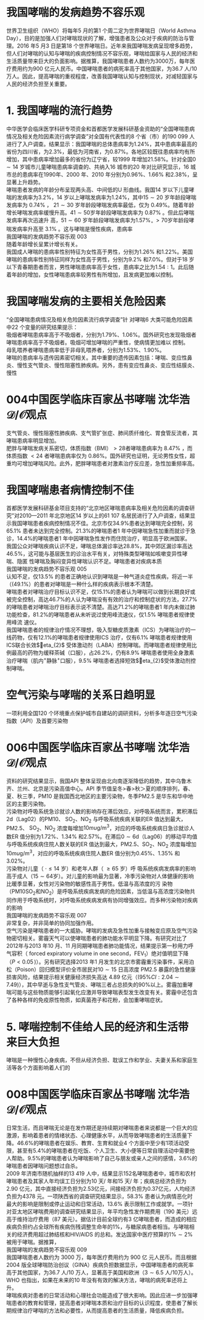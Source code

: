 # 我国哮喘的发病趋势不容乐观  
世界卫生组织（WHO）将每年5 月的第1 个周二定为世界哮喘日（World Asthma Day），目的是加强人们对哮喘现状的了解，增强患者及公众对于疾病的防治与管理。2016 年5 月3 日是第18 个世界哮喘日。近年来我国哮喘发病呈现增多趋势，但人们对哮喘的认知与哮喘的疾病控制情况不容乐观，哮喘给国家与人民的经济和生活质量带来巨大的负面影响。据推算，我国哮喘患者人数约为3000万，每年医疗费用约为900 亿元人民币。中国哮喘患者的病死率高于其他国家，为36.7 人/10 万人。因此，提高哮喘的重视程度，改善我国哮喘认知与控制现状，对减轻国家与人民的经济负担至关重要。  
# 1. 我国哮喘的流行趋势  
中华医学会临床医学科研专项资金和首都医学发展科研基金资助的“全国哮喘患病情况及相关危险因素流行病学调查”对全国有代表性的8 个省（市）的190 099 人进行了入户调查。结果显示：我国哮喘的总体患病率为$1.24\%$，其中患病率最高的省份为四川省，为$2.3\%$，最低为河南省，为$0.87\%$。各地区较既往患病率均有所增加，其中患病率增加最多的省份为辽宁省，较1999 年增加$21.58\%$。针对全国$0\sim14$ 岁城市儿童哮喘患病率调查的、共纳入16 城市的20 年对比研究显示，16 城市总的患病率在1990年、2000 年、2010 年分别为$0.96\%$、$1.66\%$ 和$2.38\%$，呈显著上升趋势。  
哮喘患者发病的年龄分布呈现两头高、中间低的U 形曲线。我国14 岁以下儿童哮喘的发病率为$3.2\%$，14 岁以上哮喘发病率为$1.24\%$，其中$15\sim20$ 岁年龄段哮喘发病率为 $0.74\%$ ， $21\sim30$  岁年龄段哮喘发病率最低，仅为 $0.49\%$。随着年龄增长哮喘发病率缓慢升高。$41\sim50$岁年龄段哮喘发病率为 $0.87\%$ 。但此后哮喘发病率再次迅速升 高，$51\sim60$ 岁年龄段哮喘发病率为$1.57\%_{\circ}\,>70$岁年龄段哮喘发病率升高至 $3.1\%$ 。这与哮喘是慢性疾病，患病率  
我国哮喘的发病趋势不容乐观 003  
随着年龄增长呈累计增长有关。  
我国成人哮喘的患病率性别特征为女性高于男性，分别为$1.26\%$ 和$1.22\%$。美国哮喘的患病率性别特征同样为女性高于男性，分别为$9.2\%$ 和$7.0\%$。但对于18 岁以下青春期患者而言，男性哮喘患病率高于女性，患病率之比为$1.54:1$。此后随着年龄的增加，女性哮喘患病率较男性有所增加，且发病更加难以控制。  
#  我国哮喘发病的主要相关危险因素  
“全国哮喘患病情况及相关危险因素流行病学调查”针 对哮喘6 大类可能危险因素中22 个变量的研究结果提示：  
吸烟者哮喘患病率高于不吸烟者，分别为$1.79\%$、$1.06\%$。国外研究也发现吸烟者哮喘患病率高于不吸烟者。吸烟可增加哮喘的严重性，使病情更加难以 控制。  
母乳喂养者哮喘患病率低于非母乳喂养者，分别为$1.53\%$、$1.90\%$。  
哮喘的患病率与遗传因素密切相关。其中重要的遗传因素包括：哮喘、变应性鼻炎、慢性支气管炎、慢性阻塞性肺疾病。另外，患有变应性鼻炎、变应性结膜炎、慢性  
# 004中国医学临床百家丛书哮喘  沈华浩  ${\mathcal{D}}/{\mathcal{O}}$观点  
支气管炎、慢性阻塞性肺疾病、支气管扩张症、肺间质纤维化、胃食管反流者，其哮喘患病率明显增加。  
肥胖与哮喘发病关系密切，体质指数（BMI）$>28$者哮喘患病率为 $8.47\%$ ，而体质指数 $<24$  者哮喘患病率仅为 $0.86\%$。国外研究也证明，无论男性女性，超重均可增加哮喘风险。此外，肥胖哮喘患者对激素治疗反应差，急性加重频率高。  
#  我国哮喘患者病情控制不佳  
首都医学发展科研基金项目支持的“北京地区哮喘患病率及相关危险因素的调查研究”对2010—2011 年北京地区14 岁以上的61 107 名居民进行了入户调查，结果显示我国哮喘患者疾病控制情况不佳。北京市仅$34.9\%$患者达到哮喘完全控制，另$65.1\%$ 患者未达到完全控制。$21.3\%$的哮喘患者1 年中因哮喘急性加重而就诊于急诊，$14.4\%$的哮喘患者1 年中因哮喘急性发作而住院治疗，明显高于欧洲国家。  
我国公众对哮喘疾病认识不足，哮喘总体漏诊率达$28.8\%$，其中郊区漏诊率高达$46.5\%$，这可能与基层医生的诊治水平有关，对特殊类型哮喘如咳嗽变异性哮喘、隐匿 性哮喘及胸闷变异性哮喘认识不足。哮喘患者对疾病本质  
我国哮喘的发病趋势不容乐观 005  
认知不足，仅$13.5\%$ 的患者正确地认识到哮喘是一种气道炎症性疾病，将近一半（$(49.1\%$）的患者对哮喘是一种什么样的疾病表示根本不清楚。  
哮喘患者对哮喘治疗目标认识不足，仅$15.1\%$的患者认为哮喘可以做到长期良好或被完全控制，高达$46.7\%$的人认为哮喘没有有效的治疗和控制症状的方法，$27.7\%$的哮喘患者对哮喘治疗目标表示说不清楚。高达$71.2\%$的哮喘患者1 年内未做过肺功能检查，$81.2\%$的哮喘患者从未听说过使用峰流速仪，仅$1.5\%$ 哮喘患者规律使用峰流 速仪。  
我国哮喘患者的规律治疗情况不理想，吸入型糖皮质激素（ICS）为哮喘治疗的一线药物，仅有$12.1\%$的哮喘患者规律使用ICS 治疗，仅有$6.1\%$ 哮喘患者规律使用ICS联合长效$eta_{2}$ 受体激动剂（LABA）控制哮喘。而哮喘患者规律使用比例最高的药物为缓释茶碱（口服），占$26.2\%$，仍有$8.9\%$ 哮喘患者使用全身激素治疗哮喘（肌内$^+$静脉$^+$口服），$9.5\%$ 哮喘患者选择短效$eta_{2}$受体激动剂控制哮喘。  
#  空气污染与哮喘的关系日趋明显  
一项利用全国120 个环境重点保护城市自建站的调研资料，分析多年逐日空气污染指数（API）及首要污染物  
# 006中国医学临床百家丛书哮喘  沈华浩  ${\mathcal{D}}/{\mathcal{O}}$观点  
资料的研究结果显示，我国API 整体呈现由北向南逐渐降低的趋势，其中乌鲁木齐、兰州、北京是污染高值中心。API 季节值呈冬$>$春$>$秋＞夏的顺序排列，春、夏、秋三季，PM10 是我国西北地区的主要污染物，冬季PM2.5 是华东和华中地区的主要污染物。  
污染物对呼吸系统急诊就诊人数的影响存在滞后效应，对呼吸系统而言，累积滞后2d（Lag02）的PM10、
$\mathrm{SO}_{2}$、$\mathrm{NO}_{2}$ 与呼吸系统疾病关联的ER 值达到最大，PM2.5、
$\mathrm{SO}_{2}$、$\mathrm{NO}_{2}$ 浓度每增加$10mu\mathrm{g}/\mathrm{m}^{3}$，对应的呼吸系统疾病日急诊就诊人数ER 值分别为$1.72\%$、$1.34\%$ 和$2.57\%$。在滞后$0\sim6\mathrm{d}$（Lag06）的移动平均值与呼吸系统疾病住院人数关联的ER 值达到最大，PM2.5、$\mathrm{SO}_{2}$、$\mathrm{NO}_{2}$ 浓度每增加$10mu\mathrm{g}/\mathrm{m}^{3}$，对应的呼吸系统疾病住院人数ER 值分别为$0.45\%$、$1.35\%$ 和$3.02\%$。  
污染物对儿童（ $\cdot\leqslant14$  岁）和老年人群（ $\geqslant65$  岁）呼 吸系统疾病发病率的影响高于成人（$15\sim64$岁）。对儿童的影响最为显著，冷季污染物对人体健康的影响比暖季显著，女性对污染物的敏感性高于男性。低温与高浓度的污 染物（PM10$\mathrm{SO}_{2}$和$\mathrm{NO}_{2}$）是呼吸系统疾病发病的危险因素，当低温与高浓度污染物共同作用于呼吸系统时，对呼吸系统疾病发病有协同增强效应。而多种污染物对疾病的影响  
我国哮喘的发病趋势不容乐观 007  
非常复杂，并非简单的协同加强作用。  
空气污染是哮喘患者的一大威胁。哮喘的发病及急性加重与接触变应原及空气污染物密切相关。雾霾天气可以使哮喘患者的肺功能水平明显下降。有研究对比了2012年与2013 年10 月、11 月同期哮喘患者肺功能情况，结果提示第一秒用力呼气容积（ forced expiratory volume in one  second，$\mathrm{FEV}_{1}$）绝对值明显下降（$\textstyle P<0.05\,)$）。另有研究选择2013 年1 月发生的北京市雾霾重污染事件，采用泊松（Poison）回归模型评价全市居民对$10\sim15$ 日高浓度 PM2.5 暴露的急性健康损害风险，结果提示相关健康经济损失高达 4.89 亿元（$(95\%C I:2.04\sim7.49)$），其中早逝与急性支气管炎、哮喘三者占总损失的$90\%$以上。雾霾加重哮喘可能与这些物质能够引起氧化应激并导致哮喘表型发生改变有关。雾霾中还包含了各种各样的免疫原性物质，如真菌孢子和花粉，会加重哮喘症状。  
# 5. 哮喘控制不佳给人民的经济和生活带来巨大负担  
哮喘是一种慢性心身疾病，不但从经济负担、耽误工作和学业、夫妻关系和家庭生活等各个方面影响着人们的  
# 008中国医学临床百家丛书哮喘  沈华浩  ${\mathcal{D}}/{\mathcal{O}}$观点  
日常生活，而且哮喘无论是在发作期还是持续期对哮喘患者来说都是一个巨大的应激源，影响着患者的情绪状态、心理健康水平，从而导致哮喘患者的生活质量下降。$46.6\%$的哮喘患者在娱乐、教育、生育和就业4 个方面中至少有1项活动受限，甚至有$5.4\%$的哮喘患者在吃饭、个人卫生、大小便等日常自理活动中需要他人帮助。$9.5\%$的哮喘患者认为哮喘影响了自己与朋友或亲人之间的感情，$3.6\%$的哮喘患者因哮喘问题想过自杀。  
2009 年济南市随机抽样的13 419 人中，结果显示152名哮喘患者中，城市和农村哮喘患者及其家人年均误工日分别为10 天/ 年和15 天/ 年；疾病总经济负担为2.90 亿元，其中直接经济负担为2.53亿元，间接经济负担为0.37亿元，人均经济负担为4378 元。一项陕西省的调查研究结果显示，$58.3\%$ 患者认为病情恶化时最大的影响是限制或停止运动和日常活动，$13.6\%$ 表示限制工作或就学。一项针对亚太地区哮喘费用的调查研究结果显示，年平均急性发作期费用（190 美元）远高于维持治疗费用（87 美元）。据估计目前全球约有3 亿哮喘患者，而造成的相应疾病负担约占全球所有疾病伤残调整生命年的$1\%$，与糖尿病患者相当。与哮喘相关的经济费用超过肺结核和HIV/AIDS 的总和。发达国家中医疗预算的$1\%\sim2\%$ 被用于哮喘。据推算，  
我国哮喘的发病趋势不容乐观 009  
我国哮喘患者人数约为 3000  万，每年医疗费用约为 900  亿 元人民币。而且根据2004 版全球哮喘防治创议（GINA）疾病负担数据显示，中国哮喘患者的病死率高于其他国家，为36.7 人/10 万人，显著高于美国和欧洲（$3\sim6.5$ 人/10万人）。WHO 也指出，如果在未来的10 年没有有效的解决方法，哮喘的病死率还将上升。  
哮喘疾病对患者的日常活动和心理社会功能造成了很大影响。因此应进一步加强哮喘患者的教育和管理，提高患者对哮喘本质和治疗目标的认识程度，使患者了解长期规律治疗哮喘的方法和必要性，从而提高患者的生活质量，降低疾病负担。  
